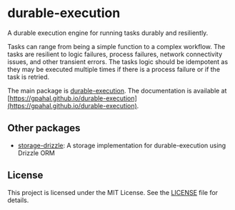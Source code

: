 # durable-execution

A durable execution engine for running tasks durably and resiliently.

Tasks can range from being a simple function to a complex workflow. The tasks are resilient to
logic failures, process failures, network connectivity issues, and other transient errors. The
tasks logic should be idempotent as they may be executed multiple times if there is a process
failure or if the task is retried.

The main package is [durable-execution](durable-execution). The documentation is available at
[https://gpahal.github.io/durable-execution](https://gpahal.github.io/durable-execution).

## Other packages

- [storage-drizzle](storage-drizzle): A storage implementation for durable-execution using Drizzle
  ORM

## License

This project is licensed under the MIT License. See the
[LICENSE](https://github.com/gpahal/durable-execution/blob/main/LICENSE) file for details.
